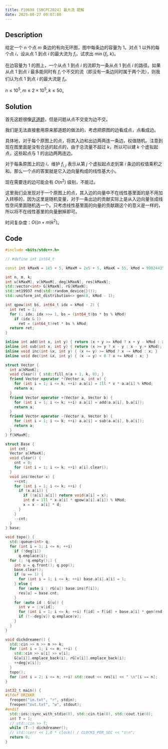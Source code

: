 ```yaml
---
title: P10698 [SNCPC2024] 最大流 题解
date: 2025-08-27 09:07:00
---
```


## Description

给定一个 $n$ 个点 $m$ 条边的有向无环图，图中每条边的容量为 $1$。对点 $1$ 以外的每个点 $i$，设从点 $1$ 到点 $i$ 的最大流为 $f_i$，试求出 $\min\{f_i,\ k\}$。

在边容量为 $1$ 的图上，一个从点 $1$ 到点 $i$ 的流即为一条从点 $1$ 到点 $i$ 的路径。如果从点 $1$ 到点 $i$ 最多能同时有 $f_i$ 个不交的流（即没有一条边同时属于两个流），则我们认为点 $1$ 到点 $i$ 的最大流是 $f_i$。

$n\leq 10^5,m\leq 2\times 10^5,k\leq 50$。

## Solution

首先这题很像[这道题](https://www.luogu.com.cn/problem/P9041)，但是问题从点不交变为边不交。

我们是无法直接套用原来那道题的做法的，考虑把原图的边看成点，点看成边。

具体地，对于每个原图上的点，将其入边和出边两两连一条边，权值随机。注意到现在图里面是没有合适的起点的，由于总流量不超过 $k$，所以可以建 $k$ 个虚拟起点，这些起点与 $1$ 的出边两两连边。

对于每条原图上的边 $i$，维护 $f_{i,j}$ 表示从第 $j$ 个虚拟起点走到第 $i$ 条边的权值乘积之和。那么一个点的答案就是它入边向量构成的线性基大小。

现在需要连的边可能会有 $O(n^2)$ 级别，不能过。

这里我们会发现对于一个原图上的点，其入边的向量中不在线性基里面的是不用加入转移的，因为这里是随机变量，对于一条出边的贡献实际上是从入边向量张成线性空间里面随机选一个。只考虑线性基里面的向量的贡献跟这个的意义是一样的，所以将不在线性基里的向量删掉即可。

时间复杂度：$O((n+m)k^2)$。

## Code

```cpp
#include <bits/stdc++.h>

// #define int int64_t

const int kMaxN = 1e5 + 5, kMaxM = 2e5 + 5, kMaxK = 55, kMod = 998244353;

int n, m, k;
int u[kMaxM], v[kMaxM], deg[kMaxN], res[kMaxN];
std::vector<int> G[kMaxN], rG[kMaxN];
std::mt19937 rnd(std::random_device{}());
std::uniform_int_distribution<> gen(0, kMod - 1);

int qpow(int bs, int64_t idx = kMod - 2) {
  int ret = 1;
  for (; idx; idx >>= 1, bs = (int64_t)bs * bs % kMod)
    if (idx & 1)
      ret = (int64_t)ret * bs % kMod;
  return ret;
}

inline int add(int x, int y) { return (x + y >= kMod ? x + y - kMod : x + y); }
inline int sub(int x, int y) { return (x >= y ? x - y : x - y + kMod); }
inline void inc(int &x, int y) { (x += y) >= kMod ? x -= kMod : x; }
inline void dec(int &x, int y) { (x -= y) < 0 ? x += kMod : x; }

struct Vector {
  int a[kMaxK];
  void clear() { std::fill_n(a + 1, k, 0); }
  friend Vector operator *(Vector a, int v) {
    for (int i = 1; i <= k; ++i) a.a[i] = 1ll * v * a.a[i] % kMod;
    return a;
  }
  friend Vector operator +(Vector a, Vector b) {
    for (int i = 1; i <= k; ++i) a.a[i] = add(a.a[i], b.a[i]);
    return a;
  }
  friend Vector operator -(Vector a, Vector b) {
    for (int i = 1; i <= k; ++i) a.a[i] = sub(a.a[i], b.a[i]);
    return a;
  }
} f[kMaxM];

struct Base {
  int cnt;
  Vector a[kMaxK];
  void clear() {
    cnt = 0;
    for (int i = 1; i <= k; ++i) a[i].clear();
  }
  void ins(Vector x) {
    ++cnt;
    for (int i = 1; i <= k; ++i) {
      if (x.a[i]) {
        if (!a[i].a[i]) return void(a[i] = x);
        int d = 1ll * x.a[i] * qpow(a[i].a[i]) % kMod;
        x = x - a[i] * d;
      }
    }
    --cnt;
  }
} base;

void topo() {
  std::queue<int> q;
  for (int i = 1; i <= n; ++i)
    if (!deg[i])
      q.emplace(i);
  for (; !q.empty();) {
    int u = q.front(); q.pop();
    base.clear();
    if (u == 1) {
      for (int i = 1; i <= k; ++i) base.a[i].a[i] = 1;
    } else {
      for (auto i : rG[u]) base.ins(f[i]);
      res[u] = base.cnt;
    }
    for (auto id : G[u]) {
      int v = ::v[id];
      for (int i = 1; i <= k; ++i) f[id] = f[id] + base.a[i] * gen(rnd);
      if (!--deg[v]) q.emplace(v);
    }
  }
}

void dickdreamer() {
  std::cin >> n >> m >> k;
  for (int i = 1; i <= m; ++i) {
    std::cin >> u[i] >> v[i];
    G[u[i]].emplace_back(i), rG[v[i]].emplace_back(i);
    ++deg[v[i]];
  }
  topo();
  for (int i = 2; i <= n; ++i) std::cout << res[i] << " \n"[i == n];
}

int32_t main() {
#ifdef ORZXKR
  freopen("in.txt", "r", stdin);
  freopen("out.txt", "w", stdout);
#endif
  std::ios::sync_with_stdio(0), std::cin.tie(0), std::cout.tie(0);
  int T = 1;
  // std::cin >> T;
  while (T--) dickdreamer();
  // std::cerr << 1.0 * clock() / CLOCKS_PER_SEC << "s\n";
  return 0;
}
```